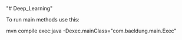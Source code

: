 "# Deep_Learning" 


To run main methods use this:

mvn compile exec:java -Dexec.mainClass="com.baeldung.main.Exec"	  